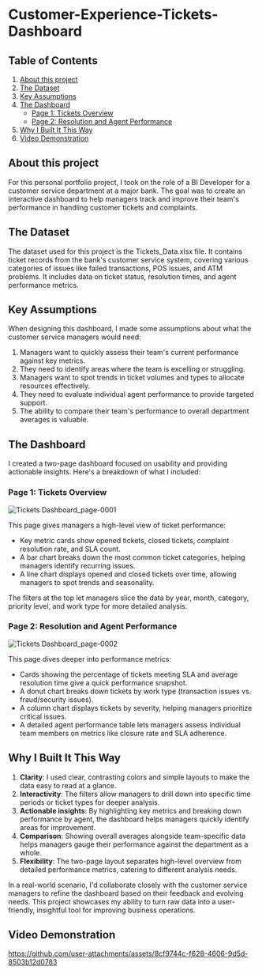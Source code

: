 # Customer-Experience-Tickets-Dashboard
## Table of Contents
1. [About this project](#about-this-project)
2. [The Dataset](#the-dataset)
3. [Key Assumptions](#key-assumptions)
4. [The Dashboard](#the-dashboard)
   - [Page 1: Tickets Overview](#page-1-tickets-overview)
   - [Page 2: Resolution and Agent Performance](#page-2-resolution-and-agent-performance)
5. [Why I Built It This Way](#why-i-built-it-this-way)
6. [Video Demonstration](#video-demonstration)

## About this project

For this personal portfolio project, I took on the role of a BI Developer for a customer service department at a major bank. The goal was to create an interactive dashboard to help managers track and improve their team's performance in handling customer tickets and complaints.

## The Dataset

The dataset used for this project is the Tickets_Data.xlsx file. It contains ticket records from the bank's customer service system, covering various categories of issues like failed transactions, POS issues, and ATM problems. It includes data on ticket status, resolution times, and agent performance metrics.

## Key Assumptions

When designing this dashboard, I made some assumptions about what the customer service managers would need:

1. Managers want to quickly assess their team's current performance against key metrics.
2. They need to identify areas where the team is excelling or struggling.
3. Managers want to spot trends in ticket volumes and types to allocate resources effectively.
4. They need to evaluate individual agent performance to provide targeted support.
5. The ability to compare their team's performance to overall department averages is valuable.

## The Dashboard

I created a two-page dashboard focused on usability and providing actionable insights. Here's a breakdown of what I included:

### Page 1: Tickets Overview
![Tickets Dashboard_page-0001](https://github.com/user-attachments/assets/83a9c08d-b58b-48fb-894d-9e6e0ce3162c)

This page gives managers a high-level view of ticket performance:

- Key metric cards show opened tickets, closed tickets, complaint resolution rate, and SLA count.
- A bar chart breaks down the most common ticket categories, helping managers identify recurring issues.
- A line chart displays opened and closed tickets over time, allowing managers to spot trends and seasonality.

The filters at the top let managers slice the data by year, month, category, priority level, and work type for more detailed analysis.

### Page 2: Resolution and Agent Performance
![Tickets Dashboard_page-0002](https://github.com/user-attachments/assets/91c6f83b-b5a9-429d-b799-f25f13ad1779)

This page dives deeper into performance metrics:
- Cards showing the percentage of tickets meeting SLA and average resolution time give a quick performance snapshot.
- A donut chart breaks down tickets by work type (transaction issues vs. fraud/security issues).
- A column chart displays tickets by severity, helping managers prioritize critical issues.
- A detailed agent performance table lets managers assess individual team members on metrics like closure rate and SLA adherence.

## Why I Built It This Way

1. **Clarity**: I used clear, contrasting colors and simple layouts to make the data easy to read at a glance.
2. **Interactivity**: The filters allow managers to drill down into specific time periods or ticket types for deeper analysis.
3. **Actionable insights**: By highlighting key metrics and breaking down performance by agent, the dashboard helps managers quickly identify areas for improvement.
4. **Comparison**: Showing overall averages alongside team-specific data helps managers gauge their performance against the department as a whole.
5. **Flexibility**: The two-page layout separates high-level overview from detailed performance metrics, catering to different analysis needs.

In a real-world scenario, I'd collaborate closely with the customer service managers to refine the dashboard based on their feedback and evolving needs. This project showcases my ability to turn raw data into a user-friendly, insightful tool for improving business operations.

## Video Demonstration
https://github.com/user-attachments/assets/8cf9744c-f628-4606-9d5d-8503b12d0783

